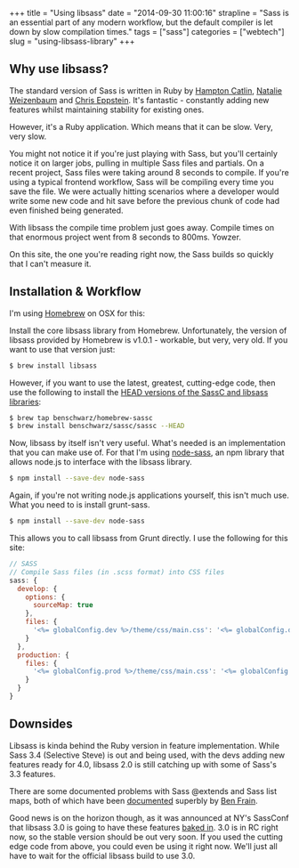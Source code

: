 +++
title = "Using libsass"
date = "2014-09-30 11:00:16"
strapline = "Sass is an essential part of any modern workflow, but the default compiler is let down by slow compilation times."
tags = ["sass"]
categories = ["webtech"]
slug = "using-libsass-library"
+++


## Why use libsass?
The standard version of Sass is written in Ruby by [Hampton Catlin](http://www.hamptoncatlin.com/), [Natalie Weizenbaum](http://nex-3.com/) and [Chris Eppstein](http://chriseppstein.github.io/). It's fantastic - constantly adding new features whilst maintaining stability for existing ones.

However, it's a Ruby application. Which means that it can be slow. Very, very slow.

You might not notice it if you're just playing with Sass, but you'll certainly notice it on larger jobs, pulling in multiple Sass files and partials. On a recent project, Sass files were taking around 8 seconds to compile. If you're using a typical frontend workflow, Sass will be compiling every time you save the file. We were actually hitting scenarios where a developer would write some new code and hit save before the previous chunk of code had even finished being generated.

With libsass the compile time problem just goes away. Compile times on that enormous project went from 8 seconds to 800ms. Yowzer.

On this site, the one you're reading right now, the Sass builds so quickly that I can't measure it.

## Installation & Workflow

I'm using [Homebrew](http://brew.sh/) on OSX for this:

Install the core libsass library from Homebrew. Unfortunately, the version of libsass provided by Homebrew is v1.0.1 - workable, but very, very old. If you want to use that version just:

```bash
$ brew install libsass
```

However, if you want to use the latest, greatest, cutting-edge code, then use the following to install the [HEAD versions of the SassC and libsass libraries](https://github.com/benschwarz/homebrew-sassc):

```bash
$ brew tap benschwarz/homebrew-sassc
$ brew install benschwarz/sassc/sassc --HEAD
```

Now, libsass by itself isn't very useful. What's needed is an implementation that you can make use of. For that I'm using [node-sass](https://github.com/sass/node-sass), an npm library that allows node.js to interface with the libsass library.

```bash
$ npm install --save-dev node-sass
```

Again, if you're not writing node.js applications yourself, this isn't much use. What you need to is install grunt-sass.

```bash
$ npm install --save-dev node-sass
```

This allows you to call libsass from Grunt directly. I use the following for this site:

```javascript
// SASS
// Compile Sass files (in .scss format) into CSS files
sass: {
  develop: {
    options: {
      sourceMap: true
    },
    files: {
      '<%= globalConfig.dev %>/theme/css/main.css': '<%= globalConfig.dev %>/theme/stylesheets/main.scss'
    }
  },
  production: {
    files: {
      '<%= globalConfig.prod %>/theme/css/main.css': '<%= globalConfig.prod %>/theme/stylesheets/main.scss'
    }
  }
}

```



## Downsides

Libsass is kinda behind the Ruby version in feature implementation. While Sass 3.4 (Selective Steve) is out and being used, with the devs adding new features ready for 4.0, libsass 2.0 is still catching up with some of Sass's 3.3 features.

There are some documented problems with Sass @extends and Sass list maps, both of which have been [documented](http://benfrain.com/libsass-lightning-fast-sass-compiler-ready-prime-time/) superbly by [Ben Frain](http://benfrain.com/).

Good news is on the horizon though, as it was announced at NY's SassConf that libsass 3.0 is going to have these features [baked in](https://github.com/sass/libsass/releases/tag/3.0rc2). 3.0 is in RC right now, so the stable version should be out very soon. If you used the cutting edge code from above, you could even be using it right now. We'll just all have to wait for the official libsass build to use 3.0.
